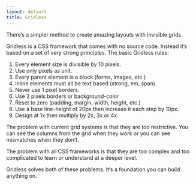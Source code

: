 ```yaml
---
layout: default
title: Gridless
---
```


There’s a simpler method to create amazing layouts with invisible grids.

Gridless is a CSS framework that comes with no source code. Instead it’s based on a set of very strong principles. The basic Gridless rules:

1. Every element size is divisible by 10 pixels.
2. Use only pixels as unit.
3. Every parent element is a block (forms, images, etc.)
4. Inline elements must all be text based (strong, em, span).
5. Never use 1 pixel borders.
6. Use 2 pixels borders or background-color
7. Reset to zero (padding, margin, width, height, etc.)
8. Use a base line-height of 20px then increase it each step by 10px.
7. Design at 1x then multiply by 2x, 3x or 4x.

The problem with current grid systems is that they are too restrictive. You can see the columns from the grid when they work or you can see mismatches when they don’t.

The problem with all CSS frameworks is that they are too complex and too complicated to learn or understand at a deeper level.

Gridless solves both of these problems. It‘s a foundation you can build anything on.

